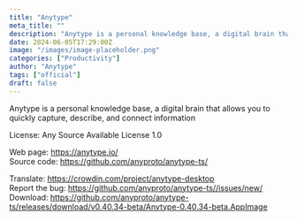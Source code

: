 ```yaml
---
title: "Anytype"
meta_title: ""
description: "Anytype is a personal knowledge base, a digital brain that allows you to quickly capture, describe, and connect information"
date: 2024-06-05T17:29:00Z
image: "/images/image-placeholder.png"
categories: ["Productivity"]
author: "Anytype"
tags: ["official"]
draft: false
---
```


Anytype is a personal knowledge base, a digital brain that allows you to quickly capture, describe, and connect information

License: Any Source Available License 1.0

Web page: https://anytype.io/  
Source code: https://github.com/anyproto/anytype-ts/

Translate: https://crowdin.com/project/anytype-desktop  
Report the bug: https://github.com/anyproto/anytype-ts//issues/new/  
Download: https://github.com/anyproto/anytype-ts/releases/download/v0.40.34-beta/Anytype-0.40.34-beta.AppImage
